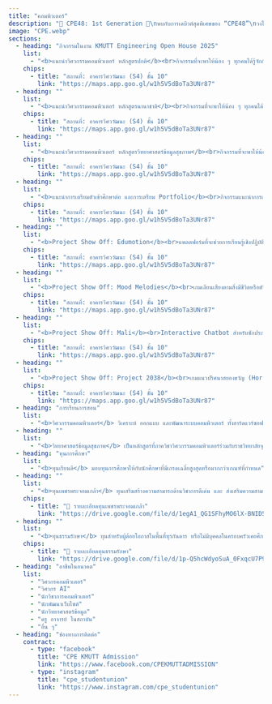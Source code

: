 ```yaml
---
title: "คอมพิวเตอร์"
description: "🌟 CPE48: 1st Generation 🌟\nพบกับการเดบิวต์สุดพิเศษของ “CPE48”\nวงไอดอลจากภาควิศวกรรมคอมพิวเตอร์ ที่จะพาน้อง ๆ\nมาจุดประกายฝัน กลางหมู่ดาว ✨ ในงาน\nKMUTT Engineering Open House 2025\n💫 ไม่ว่าน้องจะเป็นสายโค้ด สายเกม สายคิดวิเคราะห์\nหรือแค่อยากตามหาเส้นทางในฝัน\nCPE48 พร้อมจะเป็นดาวดวงหนึ่งที่ช่วยส่องทางให้น้องเจอความฝันของตัวเอง!"
image: "CPE.webp"
sections:
  - heading: "กิจกรรมในงาน KMUTT Engineering Open House 2025"
    list:
      - "<b>แนะนำวิศวกรรมคอมพิวเตอร์ หลักสูตรปกติ</b><br>กิจกรรมที่จะพาให้น้อง ๆ ทุกคนได้รู้จักกับวิศวกรรมคอมพิวเตอร์ หลักสูตรปกติ ทั้งในด้านวิชาที่เรียน เกณฑ์การรับนักศึกษาเข้า ฯลฯ รอน้อง ๆ อยู่"
    chips:
      - title: "สถานที่: อาคารวิศววัฒนะ (S4) ชั้น 10"
        link: "https://maps.app.goo.gl/w1h5V5dBoTa3UNr87"
  - heading: ""
    list:
      - "<b>แนะนำวิศวกรรมคอมพิวเตอร์ หลักสูตรนานาชาติ</b><br>กิจกรรมที่จะพาให้น้อง ๆ ทุกคนได้รู้จักกับวิศวกรรมคอมพิวเตอร์ หลักสูตรนานาชาติ ทั้งในด้านวิชาที่เรียน เกณฑ์การรับนักศึกษาเข้า ฯลฯ รอน้อง ๆ อยู่"
    chips:
      - title: "สถานที่: อาคารวิศววัฒนะ (S4) ชั้น 10"
        link: "https://maps.app.goo.gl/w1h5V5dBoTa3UNr87"
  - heading: ""
    list:
      - "<b>แนะนำวิศวกรรมคอมพิวเตอร์ หลักสูตรวิทยาศาสตร์ข้อมูลสุขภาพ</b><br>กิจกรรมที่จะพาให้น้อง ๆ ทุกคนได้รู้จักกับวิศวกรรมคอมพิวเตอร์ หลักสูตรวิทยาศาสตร์ข้อมูลสุขภาพ ทั้งในด้านวิชาที่เรียน เกณฑ์การรับนักศึกษาเข้า ฯลฯ รอน้อง ๆ อยู่"
    chips:
      - title: "สถานที่: อาคารวิศววัฒนะ (S4) ชั้น 10"
        link: "https://maps.app.goo.gl/w1h5V5dBoTa3UNr87"
  - heading: ""
    list:
      - "<b>แนะนำการเตรียมตัวเข้าศึกษาต่อ และการเตรียม Portfolio</b><br>กิจกรรมแนะนำการเตรียมตัวเข้าศึกษาต่อและ Portfolio"
    chips:
      - title: "สถานที่: อาคารวิศววัฒนะ (S4) ชั้น 10"
        link: "https://maps.app.goo.gl/w1h5V5dBoTa3UNr87"
  - heading: ""
    list:
      - "<b>Project Show Off: Edumotion</b><br>แพลตฟอร์มที่จะช่วยการเรียนรู้เชิงปฏิบัติเป็นเรื่องง่ายทั้งสำหรับผู้สอนและผู้เรียนด้วย AI Guidelines"
    chips:
      - title: "สถานที่: อาคารวิศววัฒนะ (S4) ชั้น 10"
        link: "https://maps.app.goo.gl/w1h5V5dBoTa3UNr87"
  - heading: ""
    list:
      - "<b>Project Show Off: Mood Melodies</b><br>เกมเลียนเสียงตามสิ่งมีชีวิตหรือตัวละครต่าง ๆ โดยการเทียบ embedding ของผู้พูด"
    chips:
      - title: "สถานที่: อาคารวิศววัฒนะ (S4) ชั้น 10"
        link: "https://maps.app.goo.gl/w1h5V5dBoTa3UNr87"
  - heading: ""
    list:
      - "<b>Project Show Off: Mali</b><br>Interactive Chatbot สำหรับซักประวัติ รวบรวมและสรุปข้อมูลผู้ป่วยเบื้องต้นเพื่อสร้าง EHR และส่งต่อให้กับเจ้าหน้าที่ทางการแพทย์"
    chips:
      - title: "สถานที่: อาคารวิศววัฒนะ (S4) ชั้น 10"
        link: "https://maps.app.goo.gl/w1h5V5dBoTa3UNr87"
  - heading: ""
    list:
      - "<b>Project Show Off: Project 2038</b><br>เกมแนวปริศนาสยองขวัญ (Horror Puzzle Game) ที่ถูกพัฒนาขึ้นด้วย Unity Game Engine โดยภายในตัวเกมจะมีเนื้อเรื่องที่เกี่ยวข้องกับ CPE และปริศนามากมายที่รอวิศวะคอมมือโปรมาแก้ไข!!"
    chips:
      - title: "สถานที่: อาคารวิศววัฒนะ (S4) ชั้น 10"
        link: "https://maps.app.goo.gl/w1h5V5dBoTa3UNr87"
  - heading: "การเรียนการสอน"
    list:
      - "<b>วิศวกรรมคอมพิวเตอร์</b> วิเคราะห์ ออกแบบ และพัฒนาระบบคอมพิวเตอร์ ทั้งฮาร์ดแวร์ซอฟต์แวร์ ฐานข้อมูล โปรแกรมประยุกต์ เครือข่ายคอมพิวเตอร์แบบทำนายข้อมูล โดยมุ่งเน้นการสร้าง นวัตกรรมที่แก้ปัญหาด้านธุรกิจ และสังคม รวมไปถึงการวิเคราะห์และพัฒนา การสื่อสารในระดับนานาชาติ"
  - heading: ""
    list:
      - "<b>วิทยาศาสตร์ข้อมูลสุขภาพ</b> เป็นหลักสูตรที่ภาควิชาวิศวกรรมคอมพิวเตอร์ร่วมกับราชวิทยาลัยจุฬาภรณ์ ผสมผสานองค์ความรู้ระหว่างวิทยาศาสตร์สุขภาพ และวิทยาศาสตร์ข้อมูลเข้าด้วยกัน โดยมุ่งผลิตนักวิทยาศาสตร์ข้อมูลสุขภาพ"
  - heading: "ทุนการศึกษา"
    list:
      - "<b>ทุนเรียนดี</b> มอบทุนการศึกษาให้กับนักศึกษาที่มีเกรดเฉลี่ยสูงสุดหรือมากกว่าเกณฑ์ที่กำหนด"
  - heading: ""
    list:
      - "<b>ทุนเพชรพระจอมเกล้า</b> ทุนเสริมสร้างความสามารถด้านวิชาการดีเด่น และ ส่งเสริมความสามารถเฉพาะด้าน แบ่งออกเป็น 4 ด้าน ได้แก่ ด้านกีฬา ด้านศิลปวัฒนธรรม ด้านความเป็นผู้นำ ด้านความคิดสร้างสรรค์และนวัตกรรม โดยจะได้รับ ค่าเล่าเรียนตามหลักสูตร ค่าอุปกรณ์แรกเข้าเหมาจ่าย 30,000 บาท ค่าครองชีพรายเดือน 4,000 บาท/เดือน"
    chips:
      - title: "📄 รายละเอียดทุนเพชรพระจอมเกล้า"
        link: "https://drive.google.com/file/d/1egA1_QG1SFhyMO6lX-BNID5oK5tFkDkN/view?usp=sharing"
  - heading: ""
    list:
      - "<b>ทุนธรรมรักษา</b> ทุนสำหรับผู้ด้อยโอกาสในพื้นที่ทุรกันดาร หรือไม่มีบุคคลในครอบครัวเคยศึกษาในระดับอุดมศึกษา โดยต้องพร้อมและยินดีที่จะช่วยเหลือ และสนับสนุนกิจกรรมของมหาวิทยาลัย ต้องเข้าร่วมและปฏิบัติกิจกรรมตามที่มหาวิทยาลัยกำหนด ต้องปฏิบัติกิจกรรมจิตอาสา อย่างน้อย 1 กิจกรรมในแต่ละภาคการศึกษา โดยจะได้รับ ค่าเล่าเรียนตามหลักสูตร ค่าอุปกรณ์การศึกษาเหมาจ่ายปีละ 10,000 บาท ค่าที่พักเดือนละ 1,500 บาท และค่าครองชีพรายเดือน 4,000 บาท/เดือน และมีสิทธิ์ได้พักหอพักใน มจธ."
    chips:
      - title: "📄 รายละเอียดทุนธรรมรักษา"
        link: "https://drive.google.com/file/d/1p-Q5hcWdyoSuA_0FxqcU7P9isiCcdSy3/view?usp=sharing"
  - heading: "อาชีพในอนาคต"
    list:
      - "วิศวกรคอมพิวเตอร์"
      - "วิศวกร AI"
      - "นักวิชาการคอมพิวเตอร์"
      - "นักพัฒนาเว็บไซต์"
      - "นักวิทยาศาสตร์ข้อมูล"
      - "ครู อาจารย์ ในสถาบัน"
      - "อื่น ๆ"
  - heading: "ช่องทางการติดต่อ"
    contract:
      - type: "facebook"
        title: "CPE KMUTT Admission"
        link: "https://www.facebook.com/CPEKMUTTADMISSION"
      - type: "instagram"
        title: "cpe_studentunion"
        link: "https://www.instagram.com/cpe_studentunion"
---
```

